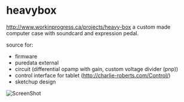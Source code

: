 heavybox
========
http://www.workinprogress.ca/projects/heavy-box
a custom made computer case with soundcard and expression pedal.

source for:
- firmware
- puredata external
- circuit (differential opamp with gain, custom voltage divider (pnp))
- control interface for tablet (http://charlie-roberts.com/Control/)
- sketchup design

![ScreenShot](http://www.workinprogress.ca/wp-content/uploads/hcside.jpg)
